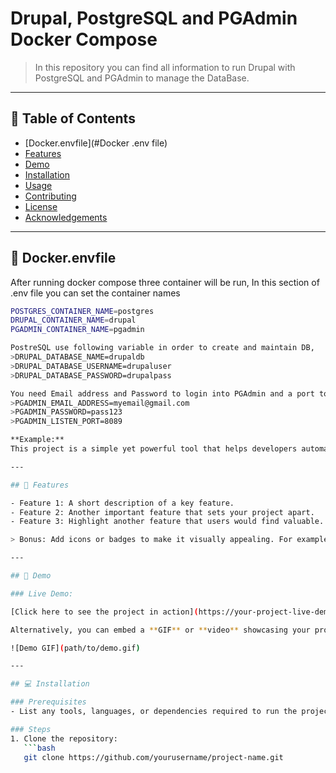 # Drupal, PostgreSQL and PGAdmin Docker Compose
> In this repository you can find all information to run Drupal with PostgreSQL and PGAdmin to manage the DataBase.

---

## 📜 Table of Contents
- [Docker.envfile](#Docker .env file)
- [Features](#features)
- [Demo](#demo)
- [Installation](#installation)
- [Usage](#usage)
- [Contributing](#contributing)
- [License](#license)
- [Acknowledgements](#acknowledgements)

---

## 📝 Docker.envfile

After running docker compose three container will be run, In this section of .env file you can set the container names 

```bash
POSTGRES_CONTAINER_NAME=postgres
DRUPAL_CONTAINER_NAME=drupal
PGADMIN_CONTAINER_NAME=pgadmin

PostreSQL use following variable in order to create and maintain DB,
>DRUPAL_DATABASE_NAME=drupaldb
>DRUPAL_DATABASE_USERNAME=drupaluser
>DRUPAL_DATABASE_PASSWORD=drupalpass

You need Email address and Password to login into PGAdmin and a port to login PGAdmin
>PGADMIN_EMAIL_ADDRESS=myemail@gmail.com
>PGADMIN_PASSWORD=pass123
>PGADMIN_LISTEN_PORT=8089

**Example:**
This project is a simple yet powerful tool that helps developers automate common tasks in their workflows, improving productivity and reducing errors.

---

## 🚀 Features

- Feature 1: A short description of a key feature.
- Feature 2: Another important feature that sets your project apart.
- Feature 3: Highlight another feature that users would find valuable.

> Bonus: Add icons or badges to make it visually appealing. For example, use shields.io to generate badges for build status, version, etc.

---

## 🎥 Demo

### Live Demo:

[Click here to see the project in action](https://your-project-live-demo-link)

Alternatively, you can embed a **GIF** or **video** showcasing your project. For example:

![Demo GIF](path/to/demo.gif)

---

## 💻 Installation

### Prerequisites
- List any tools, languages, or dependencies required to run the project.

### Steps
1. Clone the repository:
   ```bash
   git clone https://github.com/yourusername/project-name.git

